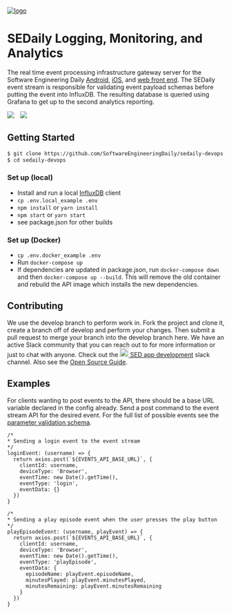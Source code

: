 [![logo](https://i.imgur.com/3OtP3p8.png)](https://softwareengineeringdaily.com/)

# SEDaily Logging, Monitoring, and Analytics

The real time event processing infrastructure gateway server for the Software Engineering Daily [Android](https://github.com/SoftwareEngineeringDaily/SEDaily-Android), [iOS](https://github.com/SoftwareEngineeringDaily/se-daily-iOS), and [web front end](https://github.com/SoftwareEngineeringDaily/sedaily-front-end). The SEDaily event stream is responsible for validating event payload schemas before putting the event into InfluxDB. The resulting database is queried using Grafana to get up to the second analytics reporting.

<div>
  <a href="https://travis-ci.org/SoftwareEngineeringDaily/sedaily-devops"><img src="https://travis-ci.org/SoftwareEngineeringDaily/sedaily-devops.svg?branch=develop"></img></a>
  <img src="https://wt-1364ed7c3f0364e6608ffd3c14d53518-0.run.webtask.io/coverage-badge?service=github" hspace="10"></img>
</div>

## Getting Started
```sh
$ git clone https://github.com/SoftwareEngineeringDaily/sedaily-devops.git
$ cd sedaily-devops
```

### Set up (local) 
  - Install and run a local [InfluxDB](https://github.com/influxdata/influxdb) client
  - `cp .env.local_example .env`
  - `npm install` or `yarn install`
  - `npm start` or `yarn start`
  - see package.json for other builds

### Set up (Docker)
  - `cp .env.docker_example .env`
  - Run `docker-compose up`
  - If dependencies are updated in package.json, run `docker-compose down` and then `docker-compose up --build`. This will remove the old container and rebuild the API image which installs the new dependencies.

## Contributing
We use the develop branch to perform work in. Fork the project and clone it, create a branch off of develop and perform your changes. Then  submit a pull request to merge your branch into the develop branch here. We have an active Slack community that you can reach out to for more information or just to chat with anyone. Check out the [<img src="https://upload.wikimedia.org/wikipedia/commons/7/76/Slack_Icon.png" alt="Slack Channel" width="20px"/> SED app development](https://softwaredaily.slack.com/app_redirect?channel=sed_app_development) slack channel. Also see the [Open Source Guide](https://softwareengineeringdaily.github.io/).

## Examples
For clients wanting to post events to the API, there should be a base URL variable declared in the config already. Send a post command to the event stream API for the desired event. For the full list of possible events see the [parameter validation schema](https://github.com/SoftwareEngineeringDaily/sedaily-event-stream/blob/develop/config/param-validation.js).

```
/*
* Sending a login event to the event stream
*/
loginEvent: (username) => {
  return axios.post(`${EVENTS_API_BASE_URL}`, {
    clientId: username,
    deviceType: 'Browser',
    eventTime: new Date().getTime(),
    eventType: 'login',
    eventData: {}
  })
}
```

```
/*
* Sending a play episode event when the user presses the play button
*/
playEpisodeEvent: (username, playEvent) => {
  return axios.post(`${EVENTS_API_BASE_URL}`, {
    clientId: username,
    deviceType: 'Browser',
    eventTime: new Date().getTime(),
    eventType: 'playEpisode',
    eventData: {
      episodeName: playEvent.episodeName,
      minutesPlayed: playEvent.minutesPlayed,
      minutesRemaining: playEvent.minutesRemaining
    }
  })
}
```
